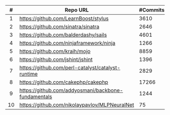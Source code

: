 |  # | Repo URL                                            | #Commits | SHA                                      | #RV(Message) | #RV(Content) |
|:--:|-----------------------------------------------------|----------|------------------------------------------|--------------|--------------|
| 1  | https://github.com/LearnBoost/stylus                | 3610     | d6d4fd5c48d8b4c7645b89229c7df3ec79cc8    | 9            | 14           |
| 2  | https://github.com/sinatra/sinatra                  | 2646     | 4e92d604be5269b1d6527a6093f112d10b5b9d7f | 21           | 44           |
| 3  | https://github.com/balderdashy/sails                | 4601     | 3f7b46d77cd3569d9b126350cc7a25b583695dc3 | 14           | 24           |
| 4  | https://github.com/ninjaframework/ninja             | 1266     | c6c87f85bceadb1af8234d2478971bbc890913c6 | 3            | 14           |
| 5  | https://github.com/kraih/mojo                       | 8859     | f711943f90498f16088acca28f62c40e603c2388 | 15           | 42           |
| 6  | https://github.com/jshint/jshint                    | 1396     | 1b886447c75b3164ccef95bd9236dbeb8d58950f | 5            | 6            |
| 7  | https://github.com/perl-catalyst/catalyst-runtime   | 2829     | f384c84887409fd343be4751b40a232ebf224b5c | 26           | 31           |
| 8  | https://github.com/cakephp/cakephp                  | 17266    | 279d15aaa582f7b8b283b556665d05afb1393690 | 87           | 106          |
| 9  | https://github.com/addyosmani/backbone-fundamentals | 1244     | 433b58f50650d0a44c7209ef5b3fa501f919b36a | 1            | 28           |
| 10 | https://github.com/nikolaypavlov/MLPNeuralNet       | 75       | a70d51708cd235bebbb9c4ef70aaab68d5c02b49 | 0            | 1            |

